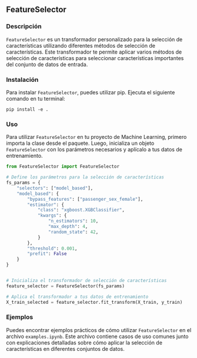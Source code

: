 ## FeatureSelector

### Descripción
`FeatureSelector` es un transformador personalizado para la selección de características utilizando diferentes métodos de selección de características. Este transformador te permite aplicar varios métodos de selección de características para seleccionar características importantes del conjunto de datos de entrada.

### Instalación
Para instalar `FeatureSelector`, puedes utilizar pip. Ejecuta el siguiente comando en tu terminal:

```
pip install -e .
```

### Uso

Para utilizar `FeatureSelector` en tu proyecto de Machine Learning, primero importa la clase desde el paquete. Luego, inicializa un objeto `FeatureSelector` con los parámetros necesarios y aplícalo a tus datos de entrenamiento.

```python
from FeatureSelector import FeatureSelector

# Define los parámetros para la selección de características
fs_params = {
    "selectors": ["model_based"],
    "model_based": {
        "bypass_features": ["passenger_sex_female"],
        "estimator": {
            "class": "xgboost.XGBClassifier",
            "kwargs": {
                "n_estimators": 10,
                "max_depth": 4,
                "random_state": 42,
            }
        },
        "threshold": 0.001,
        "prefit": False
    }
}


# Inicializa el transformador de selección de características
feature_selector = FeatureSelector(fs_params)

# Aplica el transformador a tus datos de entrenamiento
X_train_selected = feature_selector.fit_transform(X_train, y_train)
```

### Ejemplos
Puedes encontrar ejemplos prácticos de cómo utilizar `FeatureSelector` en el archivo `examples.ipynb`. Este archivo contiene casos de uso comunes junto con explicaciones detalladas sobre cómo aplicar la selección de características en diferentes conjuntos de datos.
